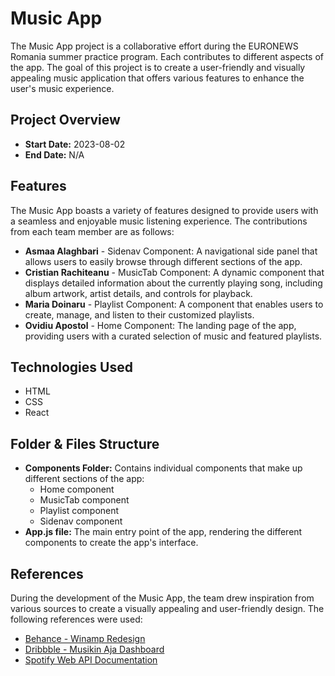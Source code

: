 # Music App

The Music App project is a collaborative effort during the EURONEWS Romania summer practice program. Each contributes to different aspects of the app. The goal of this project is to create a user-friendly and visually appealing music application that offers various features to enhance the user's music experience.

## Project Overview

- **Start Date:** 2023-08-02
- **End Date:** N/A

## Features

The Music App boasts a variety of features designed to provide users with a seamless and enjoyable music listening experience. The contributions from each team member are as follows:

- **Asmaa Alaghbari** - Sidenav Component: A navigational side panel that allows users to easily browse through different sections of the app.
- **Cristian Rachiteanu** - MusicTab Component: A dynamic component that displays detailed information about the currently playing song, including album artwork, artist details, and controls for playback.
- **Maria Doinaru** - Playlist Component: A component that enables users to create, manage, and listen to their customized playlists.
- **Ovidiu Apostol** - Home Component: The landing page of the app, providing users with a curated selection of music and featured playlists.

## Technologies Used

- HTML
- CSS
- React

## Folder & Files Structure

- **Components Folder:** Contains individual components that make up different sections of the app:
  - Home component
  - MusicTab component
  - Playlist component
  - Sidenav component
- **App.js file:** The main entry point of the app, rendering the different components to create the app's interface.

## References

During the development of the Music App, the team drew inspiration from various sources to create a visually appealing and user-friendly design. The following references were used:

- [Behance - Winamp Redesign](https://www.behance.net/gallery/156237037/Winamp-Redesign?tracking_source=search_projects|music+app+design+desktop)
- [Dribbble - Musikin Aja Dashboard](https://dribbble.com/shots/17321874-Musikin-Aja-Dashboard)
- [Spotify Web API Documentation](https://developer.spotify.com/documentation/web-api)

